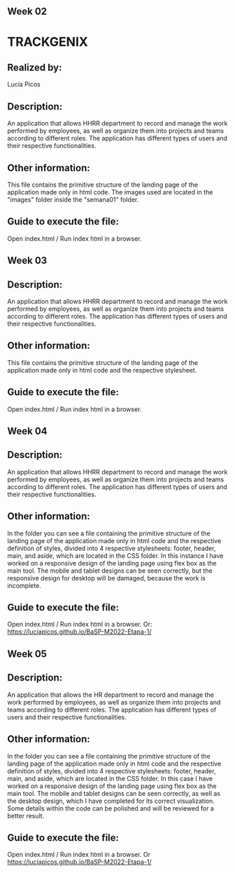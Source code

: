 ## Week 02
# TRACKGENIX
## Realized by: 
Lucía Picos
## Description:
An application that allows HHRR department to record and manage the work performed by employees, as well as organize them into projects and teams according to different roles. The application has different types of users and their respective functionalities.
## Other information:
This file contains the primitive structure of the landing page of the application made only in html code. The images used are located in the "images" folder inside the "semana01" folder.
## Guide to execute the file: 
Open index.html / Run index html in a browser.


## Week 03
## Description:
An application that allows HHRR department to record and manage the work performed by employees, as well as organize them into projects and teams according to different roles. The application has different types of users and their respective functionalities.
## Other information:
This file contains the primitive structure of the landing page of the application made only in html code and the respective stylesheet. 
## Guide to execute the file: 
Open index.html / Run index html in a browser.


## Week 04
## Description:
An application that allows HHRR department to record and manage the work performed by employees, as well as organize them into projects and teams according to different roles. The application has different types of users and their respective functionalities.
## Other information:
In the folder you can see a file containing the primitive structure of the landing page of the application made only in html code and the respective definition of styles, divided into 4 respective stylesheets: footer, header, main, and aside, which are located in the CSS folder.
In this instance I have worked on a responsive design of the landing page using flex box as the main tool. The mobile and tablet designs can be seen correctly, but the responsive design for desktop will be damaged, because the work is incomplete.
## Guide to execute the file:
Open index.html / Run index html in a browser.
Or:
https://luciapicos.github.io/BaSP-M2022-Etapa-1/


## Week 05
## Description:
An application that allows the HR department to record and manage the work performed by employees, as well as organize them into projects and teams according to different roles. The application has different types of users and their respective functionalities.
## Other information:
In the folder you can see a file containing the primitive structure of the landing page of the application made only in html code and the respective definition of styles, divided into 4 respective stylesheets: footer, header, main, and aside, which are located in the CSS folder.
In this case I have worked on a responsive design of the landing page using flex box as the main tool. The mobile and tablet designs can be seen correctly, as well as the desktop design, which I have completed for its correct visualization. 
Some details within the code can be polished and will be reviewed for a better result. 
## Guide to execute the file:
Open index.html / Run index html in a browser.
Or
https://luciapicos.github.io/BaSP-M2022-Etapa-1/






